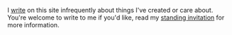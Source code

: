 I [write](./posts) on this site infrequently about things I've created or care about. You're welcome to write to me if you'd like, read my [standing invitation](./standing-invitation) for more information.
